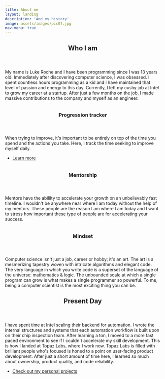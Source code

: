 ```yaml
---
title: About me
layout: landing
description: 'And my history'
image: assets/images/pic07.jpg
nav-menu: true
---
```


<!-- Main -->
<div id="main">

<!-- One -->
<section id="one">
	<div class="inner">
		<header class="major">
			<h2>Who I am</h2>
		</header>
		<p>My name is Luke Roche and I have been programming since I was 13 years old. Immediately after discovering computer science, I was obsessed. I spent countless hours programming as a kid and I have maintained that level of passion and energy to this day. Currently, I left my cushy job at Intel to grow my career at a startup. After just a few months on the job, I made massive contributions to the company and myself as an engineer.</p>
	</div>
</section>

<!-- Two -->
<section id="two" class="spotlights">
	<section>
		<a href="" class="image">
			<img src="{% link assets/images/pic08.jpg %}" alt="" data-position="center center" />
		</a>
		<div class="content">
			<div class="inner">
				<header class="major">
					<h3>Progression tracker</h3>
				</header>
				<p>When trying to improve, it's important to be entirely on top of the time you spend and the actions you take. Here, I track the time seeking to improve myself daily.</p>
				<ul class="actions">
					<li><a href="learning_blog.html" class="button">Learn more</a></li>
				</ul>
			</div>
		</div>
	</section>
	<section>
		<a href="" class="image">
			<img src="{% link assets/images/pic09.jpg %}" alt="" data-position="top center" />
		</a>
		<div class="content">
			<div class="inner">
				<header class="major">
					<h3>Mentorship</h3>
				</header>
				<p>Mentors have the abililty to accelerate your growth on an unbelievably fast timeline. I wouldn't be anywhere near where I am today without the help of my mentors. These people are the reason I am where I am today and I want to stress how important these type of people are for accelerating your success. </p>
				<!-- <ul class="actions">
					<li><a href="generic.html" class="button">Learn more</a></li>
				</ul> -->
			</div>
		</div>
	</section>
	<section>
		<a href="" class="image">
			<img src="{% link assets/images/pic10.jpg %}" alt="" data-position="25% 25%" />
		</a>
		<div class="content">
			<div class="inner">
				<header class="major">
					<h3>Mindset</h3>
				</header>
				<p>Computer science isn't just a job, career or hobby; it's an art. The art is a mesmerizing tapestry woven with intricate algorithms and elegant code. The very language in which you write code is a superset of the language of the universe: mathematics & logic. The unbounded scale at which a single program can grow is what makes a single programmer so powerful. To me, being a computer scientist is the most exciting thing you can be.</p>
				<!-- <ul class="actions">
					<li><a href="generic.html" class="button">Learn more</a></li>
				</ul> --> 
			</div>
		</div>
	</section>
</section>

<!-- Three -->
<section id="three">
	<div class="inner">
		<header class="major">
			<h2>Present Day</h2>
		</header>
		<p>I have spent time at Intel scaling their backend for automation. I wrote the internal structures and systems that each automation workflow is built upon on their chip inspection team. After learning a ton, I moved to a more fast paced environment to see if I couldn't accelerate my skill development. This is how I landed at Topaz Labs, where I work now. Topaz Labs is filled with brilliant people who's focused is honed to a point on user-facing product development. After just a short amount of time here, I learned so much about ownership, product quality, and code reliability. </p>
		<ul class="actions">
			<li><a href="Projects.html" class="button next">Check out my personal projects</a></li>
		</ul>
	</div>
</section>

</div>

